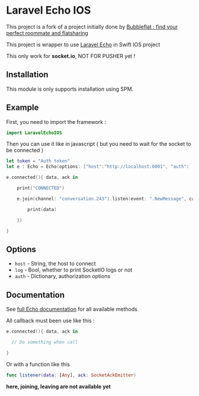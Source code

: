 # Laravel Echo IOS

This project is a fork of a project initially done by [Bubbleflat : find your perfect roommate and flatsharing](https://bubbleflat.com)

This project is wrapper to use [Laravel Echo](https://github.com/laravel/echo) in Swift IOS project

This only work for **socket.io**, NOT FOR PUSHER yet !

## Installation

This module is only supports installation using SPM.


## Example

First, you need to import the framework :

```Swift
import LaravelEchoIOS
```

Then you can use it like in javascript ( but you need to wait for the socket to be connected )

```Swift
let token = "Auth token"
let e : Echo = Echo(options: ["host":"http://localhost:6001", "auth": ["headers": ["Authorization": "Bearer " + token]]])

e.connected(){ data, ack in

    print("CONNECTED")

    e.join(channel: "conversation.243").listen(event: ".NewMessage", callback: { data, ack in

        print(data)

    })

}
```

## Options

- `host` - String, the host to connect
- `log` - Bool, whether to print SocketIO logs or not
- `auth` - Dictionary, authorization options

## Documentation

See [full Echo documentation](https://laravel.com/docs/5.5/broadcasting) for all available methods

All callback must been use like this : 

```Swift
e.connected(){ data, ack in

  // Do something when call

}
```

Or with a function like this

```Swift
func listener(data: [Any], ack: SocketAckEmitter)
```


**here, joining, leaving are not available yet**
